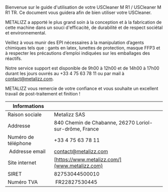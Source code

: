 Bienvenue sur le guide d'utilisation de votre USCleaner M R1 / USCleaner M R1 TR. Ce document vous guidera afin de bien utiliser votre USCleaner.

METALIZZ a apporté le plus grand soin à la conception et à la fabrication de cette machine dans un souci d'efficacité, de durabilité et de respect sociétal et environnemental.

Veillez à vous munir des EPI nécessaires à la manipulation d’agents chimiques tels que : gants en latex, lunettes de protection, masque FFP3 et à respecter les précautions d’emploi indiquées sur les emballages des réactifs.

Notre service support est disponible de 9h00 à 12h00 et de 14h00 à 17h00 durant les jours ouvrés au +33 4 75 63 78 11 ou par mail à [contact@metalizz.com](mailto:contact@metalizz.com).

METALIZZ vous remercie de votre confiance et vous souhaite un excellent travail de post-traitement et finition !

| Informations | |
| ---- | ---- |
| Raison sociale | Metalizz SAS |
| Addresse | 840 Chemin de Chabanne, 26270 Loriol-sur-drôme, France |
| Numéro de téléphone | +33 4 75 63 78 11 |
| Addresse email | [contact@metalizz.com](mailto:contact@metalizz.com) |
| Site internet | [https://www.metalizz.com/](www.metalizz.com) |
| SIRET | 82753044500010 |
| Numéro TVA | FR22827530445 |
